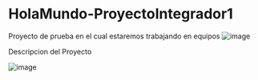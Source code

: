 # HolaMundo-ProyectoIntegrador1
Proyecto de prueba en el cual estaremos trabajando en equipos 
![image](https://user-images.githubusercontent.com/42970675/170608013-c533e673-d221-4826-ae56-a2ac87e65368.png)

Descripcion del Proyecto

![image](https://user-images.githubusercontent.com/42970675/170607916-61897810-143b-4983-a552-7323734f63be.png)




